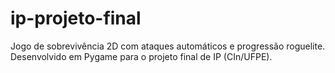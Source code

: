 # ip-projeto-final
Jogo de sobrevivência 2D com ataques automáticos e progressão roguelite. Desenvolvido em Pygame para o projeto final de IP (CIn/UFPE).
